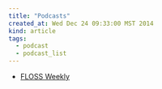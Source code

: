 ```yaml
---
title: "Podcasts"
created_at: Wed Dec 24 09:33:00 MST 2014
kind: article
tags:
  - podcast
  - podcast_list
---
```


* [FLOSS Weekly](http://twit.tv/show/floss-weekly)

